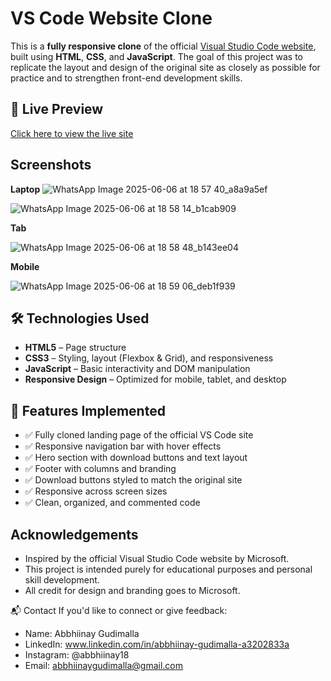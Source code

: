 # VS Code Website Clone

This is a **fully responsive clone** of the official [Visual Studio Code website](https://code.visualstudio.com/), built using **HTML**, **CSS**, and **JavaScript**. The goal of this project was to replicate the layout and design of the original site as closely as possible for practice and to strengthen front-end development skills.

## 🔗 Live Preview

[Click here to view the live site](#)  

## Screenshots
**Laptop**
![WhatsApp Image 2025-06-06 at 18 57 40_a8a9a5ef](https://github.com/user-attachments/assets/145d3da1-83a8-4536-a95b-132c547e4afb)

![WhatsApp Image 2025-06-06 at 18 58 14_b1cab909](https://github.com/user-attachments/assets/1fda892e-1385-4922-822d-92354289e711)


**Tab**

![WhatsApp Image 2025-06-06 at 18 58 48_b143ee04](https://github.com/user-attachments/assets/4a5b0600-5af5-4fb5-bcc3-62c5fa900c64)

**Mobile**

![WhatsApp Image 2025-06-06 at 18 59 06_deb1f939](https://github.com/user-attachments/assets/73873c9d-f7c3-4bd6-bf1f-dc1ad646a25a)


## 🛠️ Technologies Used

- **HTML5** – Page structure  
- **CSS3** – Styling, layout (Flexbox & Grid), and responsiveness  
- **JavaScript** – Basic interactivity and DOM manipulation  
- **Responsive Design** – Optimized for mobile, tablet, and desktop

## 📁 Features Implemented

- ✅ Fully cloned landing page of the official VS Code site
- ✅ Responsive navigation bar with hover effects
- ✅ Hero section with download buttons and text layout
- ✅ Footer with columns and branding
- ✅ Download buttons styled to match the original site
- ✅ Responsive across screen sizes
- ✅ Clean, organized, and commented code

## Acknowledgements
* Inspired by the official Visual Studio Code website by Microsoft.
* This project is intended purely for educational purposes and personal skill development.
* All credit for design and branding goes to Microsoft.

📬 Contact
If you'd like to connect or give feedback:

* Name: Abbhiinay Gudimalla
* LinkedIn: www.linkedin.com/in/abbhiinay-gudimalla-a3202833a
* Instagram: @abbhiinay18
* Email: abbhiinaygudimalla@gmail.com


